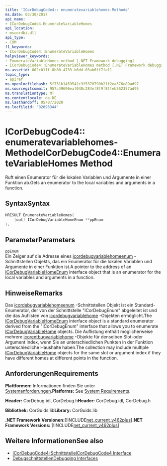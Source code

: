 ```yaml
---
title: 'ICorDebugCode4:: enumeratevariablehomes-Methode'
ms.date: 03/30/2017
api_name:
- ICorDebugCode4.EnumerateVariableHomes
api_location:
- mscordbi.dll
api_type:
- COM
f1_keywords:
- ICorDebugCode4::EnumerateVariableHomes
helpviewer_keywords:
- EnumerateVariableHomes method [.NET Framework debugging]
- ICorDebugCode4::EnumerateVariableHomes method [.NET Framework debugging]
ms.assetid: 802c01ff-8b80-4733-b6dd-03ab6ff7fa11
topic_type:
- apiref
ms.openlocfilehash: 5f731b1459542c3f5378790b21f2ea576e89ad97
ms.sourcegitcommit: 957c49696eaf048c284ef8f9f8ffeb562357ad95
ms.translationtype: MT
ms.contentlocale: de-DE
ms.lasthandoff: 05/07/2020
ms.locfileid: "82893344"
---
```

# <a name="icordebugcode4enumeratevariablehomes-method"></a><span data-ttu-id="03796-102">ICorDebugCode4:: enumeratevariablehomes-Methode</span><span class="sxs-lookup"><span data-stu-id="03796-102">ICorDebugCode4::EnumerateVariableHomes Method</span></span>
<span data-ttu-id="03796-103">Ruft einen Enumerator für die lokalen Variablen und Argumente in einer Funktion ab.</span><span class="sxs-lookup"><span data-stu-id="03796-103">Gets an enumerator to the local variables and arguments in a function.</span></span>  
  
## <a name="syntax"></a><span data-ttu-id="03796-104">Syntax</span><span class="sxs-lookup"><span data-stu-id="03796-104">Syntax</span></span>  
  
```cpp  
HRESULT EnumerateVariableHomes(  
    [out] ICorDebugVariableHomeEnum **ppEnum  
);  
```  
  
## <a name="parameters"></a><span data-ttu-id="03796-105">Parameter</span><span class="sxs-lookup"><span data-stu-id="03796-105">Parameters</span></span>  
 `ppEnum`  
 <span data-ttu-id="03796-106">Ein Zeiger auf die Adresse eines [icordebugvariablehomeenum](icordebugvariablehomeenum-interface.md) -Schnittstellen Objekts, das ein Enumerator für die lokalen Variablen und Argumente in einer Funktion ist.</span><span class="sxs-lookup"><span data-stu-id="03796-106">A pointer to the address of an [ICorDebugVariableHomeEnum](icordebugvariablehomeenum-interface.md) interface object that is an enumerator for the local variables and arguments in a function.</span></span>  
  
## <a name="remarks"></a><span data-ttu-id="03796-107">Hinweise</span><span class="sxs-lookup"><span data-stu-id="03796-107">Remarks</span></span>  
 <span data-ttu-id="03796-108">Das [icordebugvariablehomeenum](icordebugvariablehomeenum-interface.md) -Schnittstellen Objekt ist ein Standard-Enumerator, der von der Schnittstelle "ICorDebugEnum" abgeleitet ist und die das Auflisten von [icordebugvariablehome](icordebugvariablehome-interface.md) -Objekten ermöglicht.</span><span class="sxs-lookup"><span data-stu-id="03796-108">The [ICorDebugVariableHomeEnum](icordebugvariablehomeenum-interface.md) interface object is a standard enumerator derived from the "ICorDebugEnum" interface that allows you to enumerate [ICorDebugVariableHome](icordebugvariablehome-interface.md) objects.</span></span> <span data-ttu-id="03796-109">Die Auflistung enthält möglicherweise mehrere [icorentbugvariablehome](icordebugvariablehome-interface.md) -Objekte für denselben Slot-oder Argument Index, wenn Sie an unterschiedlichen Punkten in der Funktion unterschiedliche Haushalte haben.</span><span class="sxs-lookup"><span data-stu-id="03796-109">The collection may include multiple [ICorDebugVariableHome](icordebugvariablehome-interface.md) objects for the same slot or      argument index if they have different homes at different points in the      function.</span></span>  
  
## <a name="requirements"></a><span data-ttu-id="03796-110">Anforderungen</span><span class="sxs-lookup"><span data-stu-id="03796-110">Requirements</span></span>  
 <span data-ttu-id="03796-111">**Plattformen:** Informationen finden Sie unter [Systemanforderungen](../../get-started/system-requirements.md).</span><span class="sxs-lookup"><span data-stu-id="03796-111">**Platforms:** See [System Requirements](../../get-started/system-requirements.md).</span></span>  
  
 <span data-ttu-id="03796-112">**Header:** CorDebug.idl, CorDebug.h</span><span class="sxs-lookup"><span data-stu-id="03796-112">**Header:** CorDebug.idl, CorDebug.h</span></span>  
  
 <span data-ttu-id="03796-113">**Bibliothek:** CorGuids.lib</span><span class="sxs-lookup"><span data-stu-id="03796-113">**Library:** CorGuids.lib</span></span>  
  
 <span data-ttu-id="03796-114">**.NET Framework Versionen:**[!INCLUDE[net_current_v462plus](../../../../includes/net-current-v462plus-md.md)]</span><span class="sxs-lookup"><span data-stu-id="03796-114">**.NET Framework Versions:** [!INCLUDE[net_current_v462plus](../../../../includes/net-current-v462plus-md.md)]</span></span>  
  
## <a name="see-also"></a><span data-ttu-id="03796-115">Weitere Informationen</span><span class="sxs-lookup"><span data-stu-id="03796-115">See also</span></span>

- [<span data-ttu-id="03796-116">ICorDebugCode4-Schnittstelle</span><span class="sxs-lookup"><span data-stu-id="03796-116">ICorDebugCode4 Interface</span></span>](icordebugcode4-interface.md)
- [<span data-ttu-id="03796-117">Debugschnittstellen</span><span class="sxs-lookup"><span data-stu-id="03796-117">Debugging Interfaces</span></span>](debugging-interfaces.md)
